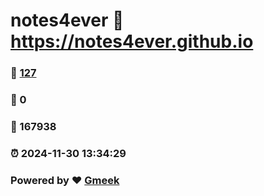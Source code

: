 # notes4ever :link: https://notes4ever.github.io 
### :page_facing_up: [127](https://notes4ever.github.io/tag.html) 
### :speech_balloon: 0 
### :hibiscus: 167938 
### :alarm_clock: 2024-11-30 13:34:29 
### Powered by :heart: [Gmeek](https://github.com/Meekdai/Gmeek)
